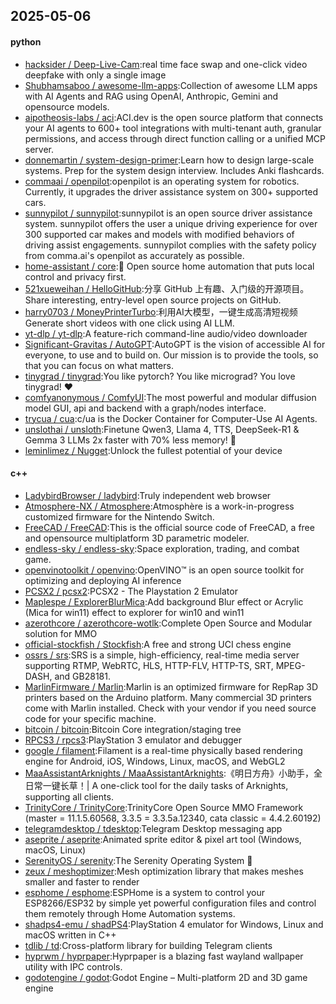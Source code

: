 ## 2025-05-06

#### python
* [hacksider / Deep-Live-Cam](https://github.com/hacksider/Deep-Live-Cam):real time face swap and one-click video deepfake with only a single image
* [Shubhamsaboo / awesome-llm-apps](https://github.com/Shubhamsaboo/awesome-llm-apps):Collection of awesome LLM apps with AI Agents and RAG using OpenAI, Anthropic, Gemini and opensource models.
* [aipotheosis-labs / aci](https://github.com/aipotheosis-labs/aci):ACI.dev is the open source platform that connects your AI agents to 600+ tool integrations with multi-tenant auth, granular permissions, and access through direct function calling or a unified MCP server.
* [donnemartin / system-design-primer](https://github.com/donnemartin/system-design-primer):Learn how to design large-scale systems. Prep for the system design interview. Includes Anki flashcards.
* [commaai / openpilot](https://github.com/commaai/openpilot):openpilot is an operating system for robotics. Currently, it upgrades the driver assistance system on 300+ supported cars.
* [sunnypilot / sunnypilot](https://github.com/sunnypilot/sunnypilot):sunnypilot is an open source driver assistance system. sunnypilot offers the user a unique driving experience for over 300 supported car makes and models with modified behaviors of driving assist engagements. sunnypilot complies with the safety policy from comma.ai's openpilot as accurately as possible.
* [home-assistant / core](https://github.com/home-assistant/core):🏡 Open source home automation that puts local control and privacy first.
* [521xueweihan / HelloGitHub](https://github.com/521xueweihan/HelloGitHub):分享 GitHub 上有趣、入门级的开源项目。Share interesting, entry-level open source projects on GitHub.
* [harry0703 / MoneyPrinterTurbo](https://github.com/harry0703/MoneyPrinterTurbo):利用AI大模型，一键生成高清短视频 Generate short videos with one click using AI LLM.
* [yt-dlp / yt-dlp](https://github.com/yt-dlp/yt-dlp):A feature-rich command-line audio/video downloader
* [Significant-Gravitas / AutoGPT](https://github.com/Significant-Gravitas/AutoGPT):AutoGPT is the vision of accessible AI for everyone, to use and to build on. Our mission is to provide the tools, so that you can focus on what matters.
* [tinygrad / tinygrad](https://github.com/tinygrad/tinygrad):You like pytorch? You like micrograd? You love tinygrad! ❤️
* [comfyanonymous / ComfyUI](https://github.com/comfyanonymous/ComfyUI):The most powerful and modular diffusion model GUI, api and backend with a graph/nodes interface.
* [trycua / cua](https://github.com/trycua/cua):c/ua is the Docker Container for Computer-Use AI Agents.
* [unslothai / unsloth](https://github.com/unslothai/unsloth):Finetune Qwen3, Llama 4, TTS, DeepSeek-R1 & Gemma 3 LLMs 2x faster with 70% less memory! 🦥
* [leminlimez / Nugget](https://github.com/leminlimez/Nugget):Unlock the fullest potential of your device

#### c++
* [LadybirdBrowser / ladybird](https://github.com/LadybirdBrowser/ladybird):Truly independent web browser
* [Atmosphere-NX / Atmosphere](https://github.com/Atmosphere-NX/Atmosphere):Atmosphère is a work-in-progress customized firmware for the Nintendo Switch.
* [FreeCAD / FreeCAD](https://github.com/FreeCAD/FreeCAD):This is the official source code of FreeCAD, a free and opensource multiplatform 3D parametric modeler.
* [endless-sky / endless-sky](https://github.com/endless-sky/endless-sky):Space exploration, trading, and combat game.
* [openvinotoolkit / openvino](https://github.com/openvinotoolkit/openvino):OpenVINO™ is an open source toolkit for optimizing and deploying AI inference
* [PCSX2 / pcsx2](https://github.com/PCSX2/pcsx2):PCSX2 - The Playstation 2 Emulator
* [Maplespe / ExplorerBlurMica](https://github.com/Maplespe/ExplorerBlurMica):Add background Blur effect or Acrylic (Mica for win11) effect to explorer for win10 and win11
* [azerothcore / azerothcore-wotlk](https://github.com/azerothcore/azerothcore-wotlk):Complete Open Source and Modular solution for MMO
* [official-stockfish / Stockfish](https://github.com/official-stockfish/Stockfish):A free and strong UCI chess engine
* [ossrs / srs](https://github.com/ossrs/srs):SRS is a simple, high-efficiency, real-time media server supporting RTMP, WebRTC, HLS, HTTP-FLV, HTTP-TS, SRT, MPEG-DASH, and GB28181.
* [MarlinFirmware / Marlin](https://github.com/MarlinFirmware/Marlin):Marlin is an optimized firmware for RepRap 3D printers based on the Arduino platform. Many commercial 3D printers come with Marlin installed. Check with your vendor if you need source code for your specific machine.
* [bitcoin / bitcoin](https://github.com/bitcoin/bitcoin):Bitcoin Core integration/staging tree
* [RPCS3 / rpcs3](https://github.com/RPCS3/rpcs3):PlayStation 3 emulator and debugger
* [google / filament](https://github.com/google/filament):Filament is a real-time physically based rendering engine for Android, iOS, Windows, Linux, macOS, and WebGL2
* [MaaAssistantArknights / MaaAssistantArknights](https://github.com/MaaAssistantArknights/MaaAssistantArknights):《明日方舟》小助手，全日常一键长草！| A one-click tool for the daily tasks of Arknights, supporting all clients.
* [TrinityCore / TrinityCore](https://github.com/TrinityCore/TrinityCore):TrinityCore Open Source MMO Framework (master = 11.1.5.60568, 3.3.5 = 3.3.5a.12340, cata classic = 4.4.2.60192)
* [telegramdesktop / tdesktop](https://github.com/telegramdesktop/tdesktop):Telegram Desktop messaging app
* [aseprite / aseprite](https://github.com/aseprite/aseprite):Animated sprite editor & pixel art tool (Windows, macOS, Linux)
* [SerenityOS / serenity](https://github.com/SerenityOS/serenity):The Serenity Operating System 🐞
* [zeux / meshoptimizer](https://github.com/zeux/meshoptimizer):Mesh optimization library that makes meshes smaller and faster to render
* [esphome / esphome](https://github.com/esphome/esphome):ESPHome is a system to control your ESP8266/ESP32 by simple yet powerful configuration files and control them remotely through Home Automation systems.
* [shadps4-emu / shadPS4](https://github.com/shadps4-emu/shadPS4):PlayStation 4 emulator for Windows, Linux and macOS written in C++
* [tdlib / td](https://github.com/tdlib/td):Cross-platform library for building Telegram clients
* [hyprwm / hyprpaper](https://github.com/hyprwm/hyprpaper):Hyprpaper is a blazing fast wayland wallpaper utility with IPC controls.
* [godotengine / godot](https://github.com/godotengine/godot):Godot Engine – Multi-platform 2D and 3D game engine
